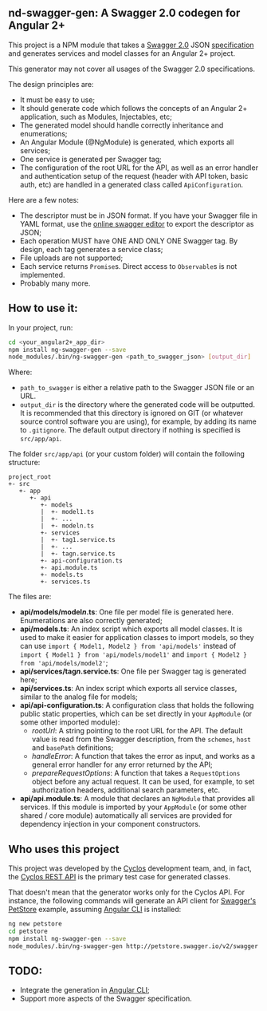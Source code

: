 nd-swagger-gen: A Swagger 2.0 codegen for Angular 2+
---

This project is a NPM module that takes a [Swagger 2.0](http://swagger.io/)
JSON [specification](http://swagger.io/specification/) and generates services and
model classes for an Angular 2+ project.

This generator may not cover all usages of the Swagger 2.0 specifications.

The design principles are:

- It must be easy to use;
- It should generate code which follows the concepts of an Angular 2+ application,
  such as Modules, Injectables, etc;
- The generated model should handle correctly inheritance and enumerations;
- An Angular Module (@NgModule) is generated, which exports all services;
- One service is generated per Swagger tag;
- The configuration of the root URL for the API, as well as an error handler and
  authentication setup of the request (header with API token, basic auth, etc)
  are handled in a generated class called `ApiConfiguration`.

Here are a few notes:

- The descriptor must be in JSON format. If you have your Swagger file in
  YAML format, use the [online swagger editor](http://editor.swagger.io) to
  export the descriptor as JSON;
- Each operation MUST have ONE AND ONLY ONE Swagger tag. By design, each tag
  generates a service class;
- File uploads are not supported;
- Each service returns `Promise`s. Direct access to `Observable`s is not implemented.
- Probably many more.

## How to use it:
In your project, run:
```bash
cd <your_angular2+_app_dir>
npm install ng-swagger-gen --save
node_modules/.bin/ng-swagger-gen <path_to_swagger_json> [output_dir]
```
Where:

- `path_to_swagger` is either a relative path to the Swagger JSON file or an URL.
- `output_dir` is the directory where the generated code will be outputted. It is
  recommended that this directory is ignored on GIT (or whatever source control
  software you are using), for example, by adding its name to `.gitignore`. The
  default output directory if nothing is specified is `src/app/api`.

The folder `src/app/api` (or your custom folder) will contain the following structure:

```
project_root
+- src
   +- app
      +- api
         +- models
         |  +- model1.ts
         |  +- ...
         |  +- modeln.ts
         +- services
         |  +- tag1.service.ts
         |  +- ...
         |  +- tagn.service.ts
         +- api-configuration.ts
         +- api.module.ts
         +- models.ts
         +- services.ts
```

The files are:

- **api/models/model*n*.ts**: One file per model file is generated here. Enumerations
  are also correctly generated;
- **api/models.ts**: An index script which exports all model classes. It is used to make
  it easier for application classes to import models, so they can use
  `import { Model1, Model2 } from 'api/models'` instead of 
  `import { Model1 } from 'api/models/model1'` 
  and `import { Model2 } from 'api/models/model2'`;
- **api/services/tag*n*.service.ts**: One file per Swagger tag is generated here;
- **api/services.ts**: An index script which exports all service classes, similar to
  the analog file for models;
- **api/api-configuration.ts**: A configuration class that holds the following public static
  properties, which can be set directly in your `AppModule` (or some other imported module):
  - *rootUrl*: A string pointing to the root URL for the API. The default value is read from
    the Swagger description, from the `schemes`, `host` and `basePath` definitions;
  - *handleError*: A function that takes the error as input, and works as a general error handler
    for any error returned by the API;
  - *prepareRequestOptions*: A function that takes a `RequestOptions` object before any actual
    request. It can be used, for example, to set authorization headers, additional search parameters,
    etc.
- **api/api.module.ts**: A module that declares an `NgModule` that provides all services.
  If this module is imported by your `AppModule` (or some other shared / core module) automatically
  all services are provided for dependency injection in your component constructors.

## Who uses this project
This project was developed by the [Cyclos](http://cyclos.org) development team, and, in fact, the
[Cyclos REST API](https://demo.cyclos.org/api) is the primary test case for generated classes.

That doesn't mean that the generator works only for the Cyclos API. For instance, the following
commands will generate an API client for [Swagger's PetStore](http://petstore.swagger.io) example,
assuming [Angular CLI](https://cli.angular.io/) is installed:
```bash
ng new petstore
cd petstore
npm install ng-swagger-gen --save
node_modules/.bin/ng-swagger-gen http://petstore.swagger.io/v2/swagger.json
```

## TODO:

- Integrate the generation in [Angular CLI](https://cli.angular.io/);
- Support more aspects of the Swagger specification.
